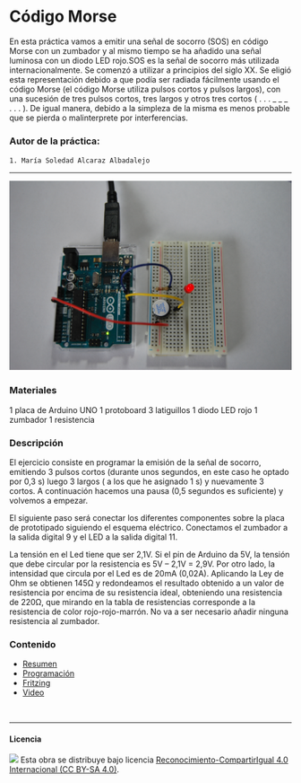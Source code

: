 # Código Morse

En esta práctica vamos a emitir una señal de socorro (SOS) en código Morse con un zumbador y al mismo tiempo se ha añadido una señal luminosa con un diodo LED rojo.SOS es la señal de socorro más utilizada internacionalmente. Se comenzó a utilizar a principios del siglo XX. Se eligió esta representación debido a que podía ser radiada fácilmente usando el código Morse (el código Morse utiliza pulsos cortos y pulsos largos), con una sucesión de tres pulsos cortos, tres largos y otros tres cortos  ( . . . _ _ _ . . . ). De igual manera, debido a la simpleza de la misma es menos probable que se pierda o malinterprete por interferencias. 

### Autor de la práctica:
    1. María Soledad Alcaraz Albadalejo

<hr>

<img src="foto-proyecto.JPG" />

### Materiales

1 placa de Arduino UNO
1 protoboard
3 latiguillos
1 diodo LED rojo
1 zumbador
1 resistencia


### Descripción

El ejercicio consiste en programar la emisión de la señal de socorro, emitiendo 3 pulsos cortos (durante unos segundos, en este caso he optado por 0,3 s) luego 3 largos ( a los que he asignado 1 s) y nuevamente 3 cortos. A continuación hacemos una pausa  (0,5 segundos es suficiente) y volvemos a empezar.

El siguiente paso será conectar los diferentes componentes sobre la placa de prototipado siguiendo el esquema eléctrico. Conectamos el zumbador a la salida digital 9 y el LED a la salida digital 11.

La tensión en el Led tiene que ser 2,1V. Si el pin de Arduino da 5V, la tensión que debe circular por la resistencia es 5V – 2,1V = 2,9V. Por otro lado, la intensidad que circula por el Led es de 20mA (0,02A). Aplicando la Ley de Ohm se obtienen 145Ω y redondeamos el resultado obtenido a un valor de resistencia por encima de su resistencia ideal, obteniendo una resistencia de 220Ω, que mirando en la tabla de resistencias corresponde a la resistencia de color rojo-rojo-marrón. No va a ser necesario añadir ninguna resistencia al zumbador.


### Contenido

- [Resumen](Resumen.pdf)
- [Programación](Programación.SB2)
- [Fritzing](Fritzing.fzz)
- [Video](Video.mp4)


<br>


***

#### Licencia

<img src="http://i.creativecommons.org/l/by-sa/4.0/88x31.png" /> Esta obra se distribuye bajo licencia [Reconocimiento-CompartirIgual 4.0 Internacional (CC BY-SA 4.0)](https://creativecommons.org/licenses/by-sa/4.0/deed.es_ES).
